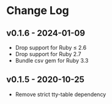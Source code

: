 Change Log
========================================

v0.1.6 - 2024-01-09
----------------------------------------

- Drop support for Ruby ≤ 2.6
- Drop support for Ruby 2.7
- Bundle csv gem for Ruby 3.3


v0.1.5 - 2020-10-25
----------------------------------------

- Remove strict tty-table dependency


